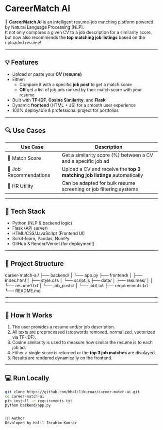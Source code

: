 # CareerMatch AI

🎯 **CareerMatch AI** is an intelligent resume-job matching platform powered by Natural Language Processing (NLP).  
It not only compares a given CV to a job description for a similarity score, but now also recommends the **top matching job listings** based on the uploaded resume!

---

## 💡 Features

- Upload or paste your **CV (resume)**
- Either:
  - Compare it with a specific **job post** to get a match score
  - **OR** get a list of job ads ranked by their match score with your resume
- Built with **TF-IDF**, **Cosine Similarity**, and **Flask**
- Dynamic **frontend** (HTML + JS) for a smooth user experience
- 100% deployable & professional project for portfolios

---

## 🔍 Use Cases

| Use Case | Description |
|----------|-------------|
| 🎯 Match Score | Get a similarity score (%) between a CV and a specific job ad |
| 📌 Job Recommendations | Upload a CV and receive the **top 3 matching job listings** automatically |
| 🔧 HR Utility | Can be adapted for bulk resume screening or job filtering systems |

---

## 🚀 Tech Stack

- Python (NLP & backend logic)
- Flask (API server)
- HTML/CSS/JavaScript (Frontend UI)
- Scikit-learn, Pandas, NumPy
- GitHub & Render/Vercel (for deployment)

---

## 📁 Project Structure





career-match-ai/
├── backend/
│ └── app.py
├── frontend/
│ ├── index.html
│ ├── style.css
│ └── script.js
├── data/
│ ├── resumes/
│ │ └── resume1.txt
│ └── job_posts/
│ └── job1.txt
├── requirements.txt
└── README.md


---


---

## 🧠 How It Works

1. The user provides a resume and/or job description.
2. All texts are preprocessed (stopwords removed, normalized, vectorized via TF-IDF).
3. Cosine similarity is used to measure how similar the resume is to each job ad.
4. Either a single score is returned or the **top 3 job matches** are displayed.
5. Results are rendered dynamically on the frontend.

---

## 💻 Run Locally

```bash
git clone https://github.com/hhalilikurnaz/career-match-ai.git
cd career-match-ai
pip install -r requirements.txt
python backend/app.py


🧑‍💼 Author
Devoloped by Halil İbrahim Kunraz
